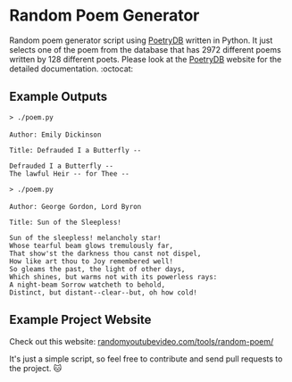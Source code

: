 # Random Poem Generator 
Random poem generator script using [PoetryDB](https://github.com/thundercomb/poetrydb) written in Python. It just selects one of the poem from the database that has 2972 different poems written by 128 different poets. Please look at the [PoetryDB](http://poetrydb.org) website for the detailed documentation. :octocat:

## Example Outputs
`> ./poem.py`<br /><br />
`Author: Emily Dickinson`<br />

`Title: Defrauded I a Butterfly --`<br />

`Defrauded I a Butterfly --` <br />
`The lawful Heir -- for Thee --`<br />

`> ./poem.py`<br /><br />
`Author: George Gordon, Lord Byron`<br />

`Title: Sun of the Sleepless!`<br />

`Sun of the sleepless! melancholy star!`<br />
`Whose tearful beam glows tremulously far,`<br /> 
`That show'st the darkness thou canst not dispel,`<br />
`How like art thou to Joy remembered well!`<br /> 
`So gleams the past, the light of other days,`<br /> 
`Which shines, but warms not with its powerless rays:`<br /> 
`A night-beam Sorrow watcheth to behold,`<br /> 
`Distinct, but distant--clear--but, oh how cold!`<br />

## Example Project Website
Check out this website: [randomyoutubevideo.com/tools/random-poem/](https://www.randomyoutubevideo.com/tools/random-poem/)

It's just a simple script, so feel free to contribute and send pull requests to the project. :cat:
